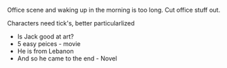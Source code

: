 Office scene and waking up in the morning is too long. Cut office stuff out.


Characters need tick's, better particularlized



* Is Jack good at art?
* 5 easy peices - movie
* He is from Lebanon
* And so he came to the end - Novel
